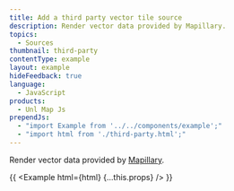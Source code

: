 ```yaml
---
title: Add a third party vector tile source
description: Render vector data provided by Mapillary.
topics:
  - Sources
thumbnail: third-party
contentType: example
layout: example
hideFeedback: true
language:
  - JavaScript
products:
  - Unl Map Js
prependJs:
  - "import Example from '../../components/example';"
  - "import html from './third-party.html';"
---
```


Render vector data provided by [Mapillary](https://www.mapillary.com/developer/tiles-documentation/#sequence-layer).

{{ <Example html={html} {...this.props} /> }}
